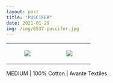 ```yaml
---
layout: post
title: "PUSCIFER"
date: 2021-01-29
img: /img/0537-puscifer.jpg
---
```




<table style="width:100%;"><tr><td style="vertical-align:top;">
      <figure class="tmblr-full" data-orig-height="2048" data-orig-width="1365" data-orig-src="https://concertshirts.netlify.app/shirts/0537/0537-01.jpg"><img src="https://64.media.tumblr.com/a80ee58655d0bb11350e563235344520/ce2fb74aabfa8742-02/s540x810/d372e6aa49a30699ecfadfd285fe2923dd497240.jpg" data-orig-height="2048" data-orig-width="1365" data-orig-src="https://concertshirts.netlify.app/shirts/0537/0537-01.jpg"/></figure></td>
    <td style="vertical-align:top;">
      <figure class="tmblr-full" data-orig-height="2048" data-orig-width="1365" data-orig-src="https://concertshirts.netlify.app/shirts/0537/0537-02.jpg"><img src="https://64.media.tumblr.com/db0035979b448976db0a2d3ff4a25a9b/ce2fb74aabfa8742-3a/s540x810/472a17aeb9a36a6c675c35a970d8041fed109f7b.jpg" data-orig-height="2048" data-orig-width="1365" data-orig-src="https://concertshirts.netlify.app/shirts/0537/0537-02.jpg"/></figure></td>
  </tr></table><p>
  MEDIUM | 100% Cotton | Avante Textiles
</p>
